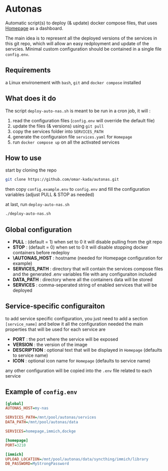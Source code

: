 # Autonas

Automatic script(s) to deploy (&amp; update) docker compose files, that uses [Homepage](https://gethomepage.dev/) as a dashboard.

The main idea is to represent all the deployed versions of the services in this git repo, which will allow an easy redployment and update of the servcies.
Minimal custom configuration should be contained in a single file `config.env`.

## Requirements

a Linux environement with `bash`, `git` and `docker compose` installed

## What does it do

The script `deploy-auto-nas.sh` is meant to be run in a cron job, it will :

1. read the configuration files (`config.env` will override the default file)
2. update the files (&amp; versions) using `git pull`
3. copy the services folder into `SERVICES_PATH`
4. generate the configuraion file `services.yaml` for `Homepage`
5. run `docker compose up` on all the activated services

## How to use

start by cloning the repo

```bash
git clone https://github.com/omar-kada/autonas.git
```

then copy `config.example.env` to `config.env` and fill the configuration variables (adjust PULL & STOP as needed)

at last, run `deploy-auto-nas.sh`

```bash
./deploy-auto-nas.sh
```

## Global configuration

- **PULL** : (default = 1) when set to 0 it will disable pulling from the git repo
- **STOP** : (default = 0) when set to 0 it will disable stopping docker containers before redeploy
- **\AUTONAS_HOST** : hostname (needed for Homepage configuration for example)
- **SERVICES_PATH** : directory that will contain the services compose files and the generated .env variables file with any configuraiton included
- **DATA_PATH** : directory where all the containers data will be stored
- **SERVICES** : comma-seperated string of enabled services that will be deployed

## Service-specific configuraiton

to add service specific configuration, you just need to add a section `[service_name]` and below it all the configuration needed
the main properties that will be used for each service are

- **PORT** : the port where the service will be exposed
- **VERSION** : the version of the image
- **DESCRIPTION** : optional text that will be displayed in `Homepage` (defaults to service name)
- **ICON** : optional icon name for `Homepage` (defaults to service name)

any other configuration will be copied into the `.env` file related to each service

## Example of `config.env`

```ini
[global]
AUTONAS_HOST=my-nas

SERVICES_PATH=/mnt/pool/autonas/services
DATA_PATH=/mnt/pool/autonas/data

SERVICES=homepage,immich,dockge

[homepage]
PORT=3210

[immich]
UPLOAD_LOCATION=/mnt/pool/autonas/data/syncthing/immich/library
DB_PASSWORD=MyStrongPassword

```
